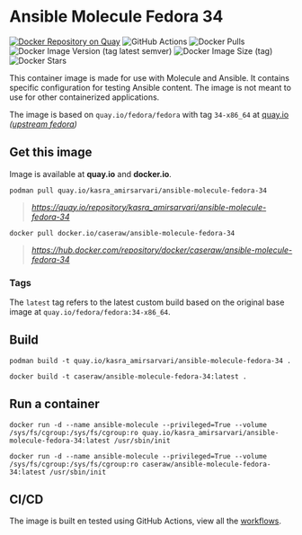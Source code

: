 # Ansible Molecule Fedora 34

[![Docker Repository on Quay](https://quay.io/repository/kasra_amirsarvari/ansible-molecule-fedora-34/status "Docker Repository on Quay")](https://quay.io/repository/kasra_amirsarvari/ansible-molecule-fedora-34) ![GitHub Actions](https://github.com/Caseraw/ansible-molecule-fedora-34/actions/workflows/docker-test-build-push.yml/badge.svg) ![Docker Pulls](https://img.shields.io/docker/pulls/caseraw/ansible-molecule-fedora-34) ![Docker Image Version (tag latest semver)](https://img.shields.io/docker/v/caseraw/ansible-molecule-fedora-34/latest) ![Docker Image Size (tag)](https://img.shields.io/docker/image-size/caseraw/ansible-molecule-fedora-34/latest) ![Docker Stars](https://img.shields.io/docker/stars/caseraw/ansible-molecule-fedora-34)

This container image is made for use with Molecule and Ansible. It contains specific configuration for testing Ansible content. The image is not meant to use for other containerized applications.

The image is based on `quay.io/fedora/fedora` with tag `34-x86_64` at [quay.io](https://quay.io/repository/fedora/fedora?tab=tags) *([upstream fedora](https://registry.fedoraproject.org/repo/fedora/tags/))*

## Get this image

Image is available at **quay.io** and **docker.io**.

```shell
podman pull quay.io/kasra_amirsarvari/ansible-molecule-fedora-34
```
> *https://quay.io/repository/kasra_amirsarvari/ansible-molecule-fedora-34*  

```shell
docker pull docker.io/caseraw/ansible-molecule-fedora-34
```
> *https://hub.docker.com/repository/docker/caseraw/ansible-molecule-fedora-34*  

### Tags

The `latest` tag refers to the latest custom build based on the original base image at `quay.io/fedora/fedora:34-x86_64`.

## Build

```shell
podman build -t quay.io/kasra_amirsarvari/ansible-molecule-fedora-34 .

docker build -t caseraw/ansible-molecule-fedora-34:latest .
```

## Run a container

```shell
docker run -d --name ansible-molecule --privileged=True --volume /sys/fs/cgroup:/sys/fs/cgroup:ro quay.io/kasra_amirsarvari/ansible-molecule-fedora-34:latest /usr/sbin/init

docker run -d --name ansible-molecule --privileged=True --volume /sys/fs/cgroup:/sys/fs/cgroup:ro caseraw/ansible-molecule-fedora-34:latest /usr/sbin/init
```

## CI/CD

The image is built en tested using GitHub Actions, view all the [workflows](https://github.com/Caseraw/ansible-molecule-fedora-34/actions).